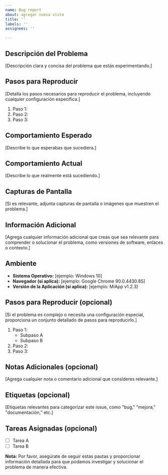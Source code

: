```yaml
---
name: Bug report
about: agregar nueva vista
title: ''
labels: ''
assignees: ''

---
```


## Descripción del Problema
[Descripción clara y concisa del problema que estás experimentando.]

## Pasos para Reproducir
[Detalla los pasos necesarios para reproducir el problema, incluyendo cualquier configuración específica.]

1. Paso 1:
2. Paso 2:
3. Paso 3:

## Comportamiento Esperado
[Describe lo que esperabas que sucediera.]

## Comportamiento Actual
[Describe lo que realmente está sucediendo.]

## Capturas de Pantalla
[Si es relevante, adjunta capturas de pantalla o imágenes que muestren el problema.]

## Información Adicional
[Agrega cualquier información adicional que creas que sea relevante para comprender o solucionar el problema, como versiones de software, enlaces o contexto.]

## Ambiente
- **Sistema Operativo:** [ejemplo: Windows 10]
- **Navegador (si aplica):** [ejemplo: Google Chrome 90.0.4430.85]
- **Versión de la Aplicación (si aplica):** [ejemplo: MiApp v1.2.3]

## Pasos para Reproducir (opcional)
[Si el problema es complejo o necesita una configuración especial, proporciona un conjunto detallado de pasos para reproducirlo.]

1. Paso 1:
   - Subpaso A
   - Subpaso B
2. Paso 2:
3. Paso 3:

## Notas Adicionales (opcional)
[Agrega cualquier nota o comentario adicional que consideres relevante.]

## Etiquetas (opcional)
[Etiquetas relevantes para categorizar este issue, como "bug," "mejora," "documentación," etc.]

## Tareas Asignadas (opcional)
- [ ] Tarea A
- [ ] Tarea B

**Nota:** Por favor, asegúrate de seguir estas pautas y proporcionar información detallada para que podamos investigar y solucionar el problema de manera efectiva.
